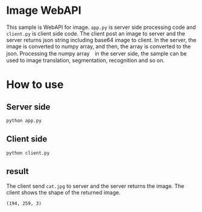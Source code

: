 # Image WebAPI

This sample is WebAPI for image. ```app.py``` is server side processing code and ```client.py``` is client side code. The client post an image to server and the server returns json string including base64 image to client. In the server, the image is converted to numpy array, and then, the array is converted to the json. Processing the numpy array　in the server side, the sample can be used to image translation, segmentation, recognition and so on.

# How to use

## Server side

```
python app.py
```

## Client side

```
python client.py
```

## result

The client send ```cat.jpg``` to server and the server returns the image. The client shows the shape of the returned image.

```
(194, 259, 3)
```
